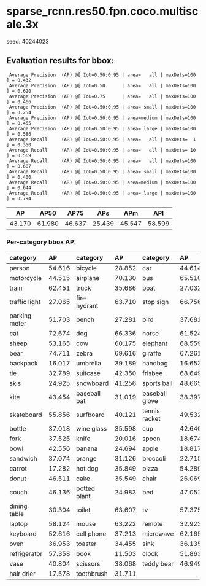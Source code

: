 # sparse_rcnn.res50.fpn.coco.multiscale.3x

seed: 40244023

## Evaluation results for bbox:

```
 Average Precision  (AP) @[ IoU=0.50:0.95 | area=   all | maxDets=100 ] = 0.432
 Average Precision  (AP) @[ IoU=0.50      | area=   all | maxDets=100 ] = 0.620
 Average Precision  (AP) @[ IoU=0.75      | area=   all | maxDets=100 ] = 0.466
 Average Precision  (AP) @[ IoU=0.50:0.95 | area= small | maxDets=100 ] = 0.254
 Average Precision  (AP) @[ IoU=0.50:0.95 | area=medium | maxDets=100 ] = 0.455
 Average Precision  (AP) @[ IoU=0.50:0.95 | area= large | maxDets=100 ] = 0.586
 Average Recall     (AR) @[ IoU=0.50:0.95 | area=   all | maxDets=  1 ] = 0.350
 Average Recall     (AR) @[ IoU=0.50:0.95 | area=   all | maxDets= 10 ] = 0.569
 Average Recall     (AR) @[ IoU=0.50:0.95 | area=   all | maxDets=100 ] = 0.607
 Average Recall     (AR) @[ IoU=0.50:0.95 | area= small | maxDets=100 ] = 0.400
 Average Recall     (AR) @[ IoU=0.50:0.95 | area=medium | maxDets=100 ] = 0.644
 Average Recall     (AR) @[ IoU=0.50:0.95 | area= large | maxDets=100 ] = 0.794
```
|   AP   |  AP50  |  AP75  |  APs   |  APm   |  APl   |
|:------:|:------:|:------:|:------:|:------:|:------:|
| 43.170 | 61.980 | 46.637 | 25.439 | 45.547 | 58.599 |

### Per-category bbox AP:

| category      | AP     | category     | AP     | category       | AP     |
|:--------------|:-------|:-------------|:-------|:---------------|:-------|
| person        | 54.616 | bicycle      | 28.852 | car            | 44.614 |
| motorcycle    | 44.515 | airplane     | 70.130 | bus            | 65.510 |
| train         | 62.451 | truck        | 35.686 | boat           | 27.032 |
| traffic light | 27.065 | fire hydrant | 63.710 | stop sign      | 66.756 |
| parking meter | 51.703 | bench        | 27.281 | bird           | 37.681 |
| cat           | 72.674 | dog          | 66.336 | horse          | 61.524 |
| sheep         | 53.165 | cow          | 60.175 | elephant       | 68.559 |
| bear          | 74.711 | zebra        | 69.616 | giraffe        | 67.261 |
| backpack      | 16.017 | umbrella     | 39.189 | handbag        | 16.653 |
| tie           | 32.789 | suitcase     | 42.350 | frisbee        | 68.649 |
| skis          | 24.925 | snowboard    | 41.256 | sports ball    | 48.665 |
| kite          | 43.454 | baseball bat | 31.019 | baseball glove | 38.397 |
| skateboard    | 55.856 | surfboard    | 40.121 | tennis racket  | 49.532 |
| bottle        | 37.018 | wine glass   | 35.598 | cup            | 42.640 |
| fork          | 37.525 | knife        | 20.016 | spoon          | 18.674 |
| bowl          | 42.556 | banana       | 24.694 | apple          | 18.817 |
| sandwich      | 37.074 | orange       | 31.126 | broccoli       | 22.715 |
| carrot        | 17.282 | hot dog      | 35.849 | pizza          | 54.289 |
| donut         | 46.511 | cake         | 35.549 | chair          | 26.069 |
| couch         | 46.136 | potted plant | 24.983 | bed            | 47.052 |
| dining table  | 30.304 | toilet       | 63.607 | tv             | 57.375 |
| laptop        | 58.124 | mouse        | 63.222 | remote         | 32.923 |
| keyboard      | 52.616 | cell phone   | 37.213 | microwave      | 62.165 |
| oven          | 36.953 | toaster      | 34.455 | sink           | 36.135 |
| refrigerator  | 57.358 | book         | 11.503 | clock          | 51.863 |
| vase          | 40.804 | scissors     | 38.068 | teddy bear     | 46.949 |
| hair drier    | 17.578 | toothbrush   | 31.711 |                |        |